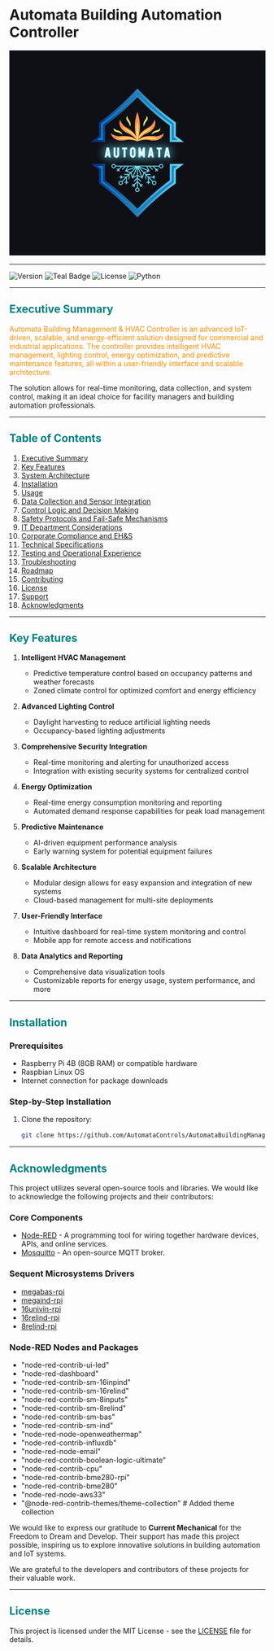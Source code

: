 
# Automata Building Automation Controller

![Automata Logo](https://github.com/AutomataControls/AutomataBuildingManagment-HvacController/blob/main/splash.png?raw=true)

---

![Version](https://img.shields.io/badge/version-1.0.0-darkgrey?style=flat-square)
![Teal Badge](https://img.shields.io/badge/status-active-teal?style=flat-square)
![License](https://img.shields.io/badge/license-MIT-darkorange?style=flat-square)
![Python](https://img.shields.io/badge/python-3.8%2B-teal?style=flat-square)

---

<h2 style="color: teal;">Executive Summary</h2>

<p style="color: darkorange;">Automata Building Management & HVAC Controller is an advanced IoT-driven, scalable, and energy-efficient solution designed for commercial and industrial applications. The controller provides intelligent HVAC management, lighting control, energy optimization, and predictive maintenance features, all within a user-friendly interface and scalable architecture.</p>

The solution allows for real-time monitoring, data collection, and system control, making it an ideal choice for facility managers and building automation professionals.

---

## <span style="color: teal;">Table of Contents</span>

1. [Executive Summary](#executive-summary)
2. [Key Features](#key-features)
3. [System Architecture](#system-architecture)
4. [Installation](#installation)
5. [Usage](#usage)
6. [Data Collection and Sensor Integration](#data-collection-and-sensor-integration)
7. [Control Logic and Decision Making](#control-logic-and-decision-making)
8. [Safety Protocols and Fail-Safe Mechanisms](#safety-protocols-and-fail-safe-mechanisms)
9. [IT Department Considerations](#it-department-considerations)
10. [Corporate Compliance and EH&S](#corporate-compliance-and-ehs)
11. [Technical Specifications](#technical-specifications)
12. [Testing and Operational Experience](#testing-and-operational-experience)
13. [Troubleshooting](#troubleshooting)
14. [Roadmap](#roadmap)
15. [Contributing](#contributing)
16. [License](#license)
17. [Support](#support)
18. [Acknowledgments](#acknowledgments)

---

## <span style="color: teal;">Key Features</span>

1. **Intelligent HVAC Management**
   - Predictive temperature control based on occupancy patterns and weather forecasts
   - Zoned climate control for optimized comfort and energy efficiency

2. **Advanced Lighting Control**
   - Daylight harvesting to reduce artificial lighting needs
   - Occupancy-based lighting adjustments

3. **Comprehensive Security Integration**
   - Real-time monitoring and alerting for unauthorized access
   - Integration with existing security systems for centralized control

4. **Energy Optimization**
   - Real-time energy consumption monitoring and reporting
   - Automated demand response capabilities for peak load management

5. **Predictive Maintenance**
   - AI-driven equipment performance analysis
   - Early warning system for potential equipment failures

6. **Scalable Architecture**
   - Modular design allows for easy expansion and integration of new systems
   - Cloud-based management for multi-site deployments

7. **User-Friendly Interface**
   - Intuitive dashboard for real-time system monitoring and control
   - Mobile app for remote access and notifications

8. **Data Analytics and Reporting**
   - Comprehensive data visualization tools
   - Customizable reports for energy usage, system performance, and more

---

## <span style="color: teal;">Installation</span>

### Prerequisites

- Raspberry Pi 4B (8GB RAM) or compatible hardware
- Raspbian Linux OS
- Internet connection for package downloads

### Step-by-Step Installation

1. Clone the repository:

   ```bash
   git clone https://github.com/AutomataControls/AutomataBuildingManagment-HvacController.git
   ```

---

## <span style="color: teal;">Acknowledgments</span>

This project utilizes several open-source tools and libraries. We would like to acknowledge the following projects and their contributors:

### Core Components
- [Node-RED](https://nodered.org/) - A programming tool for wiring together hardware devices, APIs, and online services.
- [Mosquitto](https://mosquitto.org/) - An open-source MQTT broker.

### Sequent Microsystems Drivers
- [megabas-rpi](https://github.com/sequentmicrosystems/megabas-rpi)
- [megaind-rpi](https://github.com/sequentmicrosystems/megaind-rpi)
- [16univin-rpi](https://github.com/sequentmicrosystems/16univin-rpi)
- [16relind-rpi](https://github.com/sequentmicrosystems/16relind-rpi)
- [8relind-rpi](https://github.com/sequentmicrosystems/8relind-rpi)

### Node-RED Nodes and Packages
- "node-red-contrib-ui-led"
- "node-red-dashboard"
- "node-red-contrib-sm-16inpind"
- "node-red-contrib-sm-16relind"
- "node-red-contrib-sm-8inputs"
- "node-red-contrib-sm-8relind"
- "node-red-contrib-sm-bas"
- "node-red-contrib-sm-ind"
- "node-red-node-openweathermap"
- "node-red-contrib-influxdb"
- "node-red-node-email"
- "node-red-contrib-boolean-logic-ultimate"
- "node-red-contrib-cpu"
- "node-red-contrib-bme280-rpi"
- "node-red-contrib-bme280"
- "node-red-node-aws33"
- "@node-red-contrib-themes/theme-collection" # Added theme collection

We would like to express our gratitude to **Current Mechanical** for the Freedom to Dream and Develop. Their support has made this project possible, inspiring us to explore innovative solutions in building automation and IoT systems.

We are grateful to the developers and contributors of these projects for their valuable work.

---

## <span style="color: teal;">License</span>

This project is licensed under the MIT License - see the [LICENSE](LICENSE) file for details.

